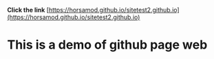 **Click the link**
[https://horsamod.github.io/sitetest2.github.io](https://horsamod.github.io/sitetest2.github.io)

# This is a demo of github page web
